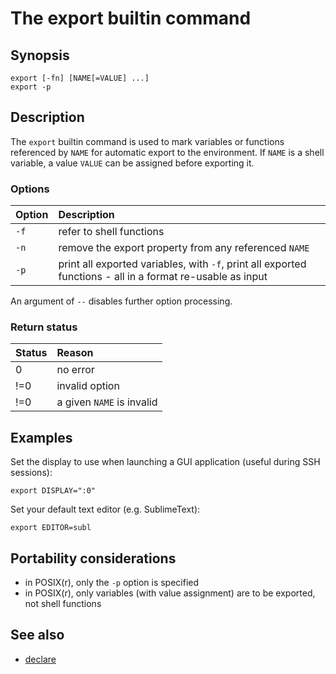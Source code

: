 # The export builtin command

## Synopsis

    export [-fn] [NAME[=VALUE] ...]
    export -p

## Description

The `export` builtin command is used to mark variables or functions
referenced by `NAME` for automatic export to the environment. If `NAME`
is a shell variable, a value `VALUE` can be assigned before exporting
it.

### Options

| Option | Description                                                                                                |
|:-------|:-----------------------------------------------------------------------------------------------------------|
| `-f`   | refer to shell functions                                                                                   |
| `-n`   | remove the export property from any referenced `NAME`                                                      |
| `-p`   | print all exported variables, with `-f`, print all exported functions - all in a format re-usable as input |

An argument of `--` disables further option processing.

### Return status

| Status | Reason                    |
|:-------|:--------------------------|
| 0      | no error                  |
| !=0    | invalid option            |
| !=0    | a given `NAME` is invalid |

## Examples

Set the display to use when launching a GUI application (useful during
SSH sessions):

    export DISPLAY=":0"

Set your default text editor (e.g. SublimeText):

    export EDITOR=subl

## Portability considerations

- in POSIX(r), only the `-p` option is specified
- in POSIX(r), only variables (with value assignment) are to be
  exported, not shell functions

## See also

- [declare](commands/builtin/declare.md)
